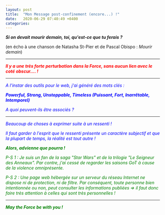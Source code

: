 ```yaml
---
layout: post
title:  "Mon Message post-confinement (encore...) !"
date:   2020-06-29 07:40:49 +0400
categories: 
---
```

<!---

--->



***Si on devait mourir demain, toi, qu'est-ce que tu ferais ?***

(en écho à une chanson de Natasha St-Pier et de Pascal Obispo : *Mourir demain*)  

   

------
<span style="color: red">***Il y a une très forte perturbation dans la Force, sans aucun lien avec le coté obscur.... !***</span>


-----


<span style="color: blue">*A l'instar des outils pour le web, j'ai généré des mots clés :*</span>

<span style="color: blue">***Powerful, Strong, Unstoppable, Timeless (Puissant, Fort, Inarrêtable, Intemporel)***</span>

<span style="color: blue">*A quoi peuvent-ils être associés ?*</span>

-----

<span style="color: blue">*Beaucoup de choses à exprimer suite à un ressenti !* </span>

<span style="color: blue">*Il faut garder à l'esprit que le ressenti présente un caractère subjectif et que la plupart de temps, la réalité est tout autre !*</span>

<span style="color: green">***Alors, advienne que pourra !***</span>

<span style="color: green">*P-S 1 : Je suis un fan de la saga "Star Wars" et de la trilogie "Le Seigneur des Anneaux". Par contre, j'ai cessé de regarder les saisons GoT à cause de la violence omniprésente.*</span>

<span style="color: green">*P-S 2 : Une page web hébergée sur un serveur du réseau Internet ne dispose ni de protection, ni de filtre. Par conséquent, toute personne bien intentionnée ou non, peut consulter les informations publiées => il faut donc faire très attention à celles qui sont très personnelles !*</span>

-----
<span style="color: green">***May the Force be with you !***</span>


